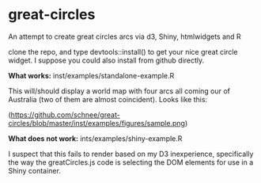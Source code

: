 # great-circles
An attempt to create great circles arcs via d3, Shiny, htmlwidgets and R

clone the repo, and type devtools::install() to get your nice great circle widget. I suppose you could also install from github directly.

**What works:**
inst/examples/standalone-example.R 

This will/should display a world map with four arcs all coming our of Australia (two of them are almost coincident). Looks like this:

(https://github.com/schnee/great-circles/blob/master/inst/examples/figures/sample.png)

**What does not work:**
ints/examples/shiny-example.R

I suspect that this fails to render based on my D3 inexperience, specifically the way the greatCircles.js code is selecting the DOM elements for use in a Shiny container.
